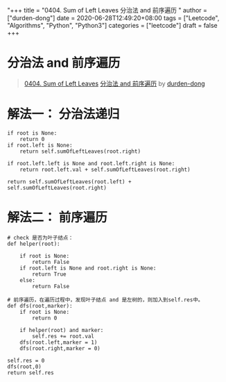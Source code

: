 "+++
title = "0404. Sum of Left Leaves 分治法 and 前序遍历 "
author = ["durden-dong"]
date = 2020-06-28T12:49:20+08:00
tags = ["Leetcode", "Algorithms", "Python", "Python3"]
categories = ["leetcode"]
draft = false
+++

# 分治法 and 前序遍历

> [0404. Sum of Left Leaves](https://leetcode-cn.com/problems/sum-of-left-leaves/)
> [分治法 and 前序遍历](https://leetcode-cn.com/problems/sum-of-left-leaves/solution/fen-zhi-fa-and-qian-xu-bian-li-by-durden-dong/) by [durden-dong](https://leetcode-cn.com/u/durden-dong/)

# 解法一： 分治法递归
```
if root is None:
    return 0
if root.left is None: 
    return self.sumOfLeftLeaves(root.right)

if root.left.left is None and root.left.right is None: 
    return root.left.val + self.sumOfLeftLeaves(root.right)

return self.sumOfLeftLeaves(root.left) + self.sumOfLeftLeaves(root.right)
```
# 解法二： 前序遍历
```
# check 是否为叶子结点：
def helper(root):

    if root is None:
        return False
    if root.left is None and root.right is None:
        return True
    else:
        return False

# 前序遍历，在遍历过程中，发现叶子结点 and 是左树的，则加入到self.res中。
def dfs(root,marker):
    if root is None:
        return 0

    if helper(root) and marker:
        self.res += root.val
    dfs(root.left,marker = 1)
    dfs(root.right,marker = 0)

self.res = 0    
dfs(root,0)
return self.res
```